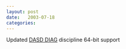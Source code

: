```yaml
---
layout: post
date:   2003-07-18
categories:
---
```

Updated <a href="zlinux/64bit-diag/">DASD DIAG</a> discipline 64-bit support
